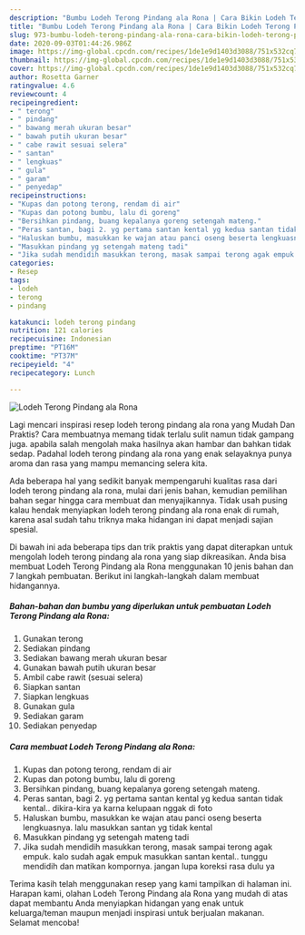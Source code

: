```yaml
---
description: "Bumbu Lodeh Terong Pindang ala Rona | Cara Bikin Lodeh Terong Pindang ala Rona Yang Enak Banget"
title: "Bumbu Lodeh Terong Pindang ala Rona | Cara Bikin Lodeh Terong Pindang ala Rona Yang Enak Banget"
slug: 973-bumbu-lodeh-terong-pindang-ala-rona-cara-bikin-lodeh-terong-pindang-ala-rona-yang-enak-banget
date: 2020-09-03T01:44:26.986Z
image: https://img-global.cpcdn.com/recipes/1de1e9d1403d3088/751x532cq70/lodeh-terong-pindang-ala-rona-foto-resep-utama.jpg
thumbnail: https://img-global.cpcdn.com/recipes/1de1e9d1403d3088/751x532cq70/lodeh-terong-pindang-ala-rona-foto-resep-utama.jpg
cover: https://img-global.cpcdn.com/recipes/1de1e9d1403d3088/751x532cq70/lodeh-terong-pindang-ala-rona-foto-resep-utama.jpg
author: Rosetta Garner
ratingvalue: 4.6
reviewcount: 4
recipeingredient:
- " terong"
- " pindang"
- " bawang merah ukuran besar"
- " bawah putih ukuran besar"
- " cabe rawit sesuai selera"
- " santan"
- " lengkuas"
- " gula"
- " garam"
- " penyedap"
recipeinstructions:
- "Kupas dan potong terong, rendam di air"
- "Kupas dan potong bumbu, lalu di goreng"
- "Bersihkan pindang, buang kepalanya goreng setengah mateng."
- "Peras santan, bagi 2. yg pertama santan kental yg kedua santan tidak kental.. dikira-kira ya karna kelupaan nggak di foto"
- "Haluskan bumbu, masukkan ke wajan atau panci oseng beserta lengkuasnya. lalu masukkan santan yg tidak kental"
- "Masukkan pindang yg setengah mateng tadi"
- "Jika sudah mendidih masukkan terong, masak sampai terong agak empuk. kalo sudah agak empuk masukkan santan kental.. tunggu mendidih dan matikan kompornya. jangan lupa koreksi rasa dulu ya"
categories:
- Resep
tags:
- lodeh
- terong
- pindang

katakunci: lodeh terong pindang 
nutrition: 121 calories
recipecuisine: Indonesian
preptime: "PT16M"
cooktime: "PT37M"
recipeyield: "4"
recipecategory: Lunch

---
```



![Lodeh Terong Pindang ala Rona](https://img-global.cpcdn.com/recipes/1de1e9d1403d3088/751x532cq70/lodeh-terong-pindang-ala-rona-foto-resep-utama.jpg)

Lagi mencari inspirasi resep lodeh terong pindang ala rona yang Mudah Dan Praktis? Cara membuatnya memang tidak terlalu sulit namun tidak gampang juga. apabila salah mengolah maka hasilnya akan hambar dan bahkan tidak sedap. Padahal lodeh terong pindang ala rona yang enak selayaknya punya aroma dan rasa yang mampu memancing selera kita.



Ada beberapa hal yang sedikit banyak mempengaruhi kualitas rasa dari lodeh terong pindang ala rona, mulai dari jenis bahan, kemudian pemilihan bahan segar hingga cara membuat dan menyajikannya. Tidak usah pusing kalau hendak menyiapkan lodeh terong pindang ala rona enak di rumah, karena asal sudah tahu triknya maka hidangan ini dapat menjadi sajian spesial.


Di bawah ini ada beberapa tips dan trik praktis yang dapat diterapkan untuk mengolah lodeh terong pindang ala rona yang siap dikreasikan. Anda bisa membuat Lodeh Terong Pindang ala Rona menggunakan 10 jenis bahan dan 7 langkah pembuatan. Berikut ini langkah-langkah dalam membuat hidangannya.

<!--inarticleads1-->

##### Bahan-bahan dan bumbu yang diperlukan untuk pembuatan Lodeh Terong Pindang ala Rona:

1. Gunakan  terong
1. Sediakan  pindang
1. Sediakan  bawang merah ukuran besar
1. Gunakan  bawah putih ukuran besar
1. Ambil  cabe rawit (sesuai selera)
1. Siapkan  santan
1. Siapkan  lengkuas
1. Gunakan  gula
1. Sediakan  garam
1. Sediakan  penyedap




<!--inarticleads2-->

##### Cara membuat Lodeh Terong Pindang ala Rona:

1. Kupas dan potong terong, rendam di air
1. Kupas dan potong bumbu, lalu di goreng
1. Bersihkan pindang, buang kepalanya goreng setengah mateng.
1. Peras santan, bagi 2. yg pertama santan kental yg kedua santan tidak kental.. dikira-kira ya karna kelupaan nggak di foto
1. Haluskan bumbu, masukkan ke wajan atau panci oseng beserta lengkuasnya. lalu masukkan santan yg tidak kental
1. Masukkan pindang yg setengah mateng tadi
1. Jika sudah mendidih masukkan terong, masak sampai terong agak empuk. kalo sudah agak empuk masukkan santan kental.. tunggu mendidih dan matikan kompornya. jangan lupa koreksi rasa dulu ya




Terima kasih telah menggunakan resep yang kami tampilkan di halaman ini. Harapan kami, olahan Lodeh Terong Pindang ala Rona yang mudah di atas dapat membantu Anda menyiapkan hidangan yang enak untuk keluarga/teman maupun menjadi inspirasi untuk berjualan makanan. Selamat mencoba!
